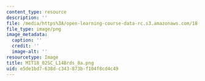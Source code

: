 ```yaml
---
content_type: resource
description: ''
file: /media/https%3A/open-learning-course-data-rc.s3.amazonaws.com/18-02sc-multivariable-calculus-fall-2010/e5de1bd7638dc343873bf104f8cd4c49_MIT18_02SC_L14Brds_8a.png
file_type: image/png
image_metadata:
  caption: ''
  credit: ''
  image-alt: ''
resourcetype: Image
title: MIT18_02SC_L14Brds_8a.png
uid: e5de1bd7-638d-c343-873b-f104f8cd4c49
---
```

